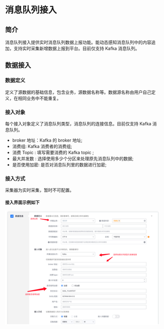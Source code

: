 # 消息队列接入

## 简介

消息队列接入提供实时消息队列数据上报功能。能动态感知消息队列中的内容追加，支持实时采集新增数据上报到平台。目前仅支持 Kafka 消息队列。

## 数据接入

### 数据定义

定义了源数据的基础信息，包含业务，源数据名称等。数据源名称由用户自己定义，在相同业务中不能重复。

### 接入对象

每个接入对象定义了消息队列类型，消息队列的连接信息。目前仅支持 Kafka 消息队列。

* broker 地址：Kafka 的 broker 地址;
* 消费组: Kafka 消费者的消费组;
* 消费 Topic : 填写需要消费的 Kafka topic ;
* 最大并发数 : 选择使用多少个分区来处理原先消息队列中的数据;
* 是否使用加密: 是否对消息队列里的数据进行加密;


### 接入方式

采集器为实时采集，暂时不可配置。


#### 接入界面示例如下

![](../../../../assets/new_access_queue.png)

